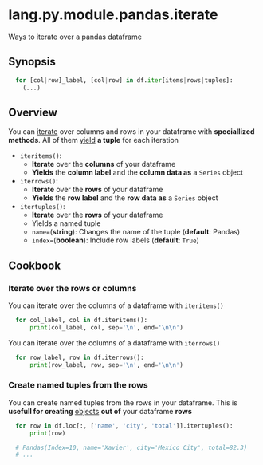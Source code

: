 # lang.py.module.pandas.iterate

Ways to iterate over a pandas dataframe

## Synopsis

```py
  for [col|row]_label, [col|row] in df.iter[items|rows|tuples]:
    (...)
```

## Overview

You can [iterate](./p7q9.md) over columns and rows in your dataframe with **speciallized
methods**. All of them [yield](./4g9v.md) **a tuple** for each iteration

- `iteritems()`:
  - **Iterate** over the **columns** of your dataframe
  - **Yields** the **column label** and the **column data as** a `Series` object
- `iterrows()`:
  - **Iterate** over the **rows** of your dataframe
  - **Yields** the **row label** and the **row data as** a `Series` object
- `itertuples()`:
  - **Iterate** over the **rows** of your dataframe
  - Yields a named tuple
  - `name=`(**string**): Changes the name of the tuple (**default**: Pandas)
  - `index=`(**boolean**): Include row labels (**default**: `True`)

## Cookbook

### Iterate over the rows or columns

You can iterate over the columns of a dataframe with `iteritems()`

```py
  for col_label, col in df.iteritems():
      print(col_label, col, sep='\n', end='\n\n')
```

You can iterate over the columns of a dataframe with `iterrows()`

```py
  for row_label, row in df.iterrows():
      print(row_label, row, sep='\n', end='\n\n')
```

### Create named tuples from the rows

You can create named tuples from the rows in your dataframe. This is **usefull
for creating** [objects](./unhs.md) **out of** your dataframe **rows**

```py
  for row in df.loc[:, ['name', 'city', 'total']].itertuples():
      print(row)

  # Pandas(Index=10, name='Xavier', city='Mexico City', total=82.3)
  # ...
```

